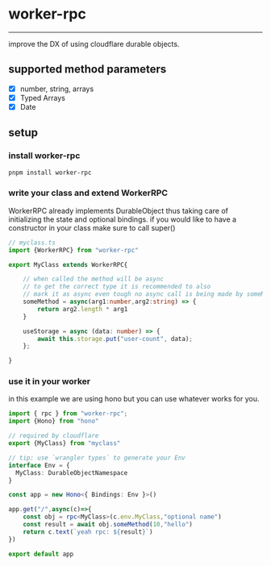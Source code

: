 # worker-rpc

---

improve the DX of using cloudflare durable objects.

## supported method parameters

- [x] number, string, arrays
- [x] Typed Arrays
- [x] Date

## setup

### install worker-rpc

```bash
pnpm install worker-rpc
```

### write your class and extend WorkerRPC

WorkerRPC already implements DurableObject thus taking care of initializing the state and optional bindings.
if you would like to have a constructor in your class make sure to call super()

```ts
// myclass.ts
import {WorkerRPC} from "worker-rpc"

export MyClass extends WorkerRPC{

    // when called the method will be async
    // to get the correct type it is recommended to also
    // mark it as async even tough no async call is being made by someMethod()
    someMethod = async(arg1:number,arg2:string) => {
        return arg2.length * arg1
    }

    useStorage = async (data: number) => {
        await this.storage.put("user-count", data);
	};

}

```

### use it in your worker

in this example we are using hono but you can use whatever works for you.

```ts
import { rpc } from "worker-rpc";
import {Hono} from "hono"

// required by cloudflare
export {MyClass} from "myclass"

// tip: use `wrangler types` to generate your Env
interface Env = {
  MyClass: DurableObjectNamespace
}

const app = new Hono<{ Bindings: Env }>()

app.get("/",async(c)=>{
    const obj = rpc<MyClass>(c.env.MyClass,"optional name")
    const result = await obj.someMethod(10,"hello")
    return c.text(`yeah rpc: ${result}`)
})

export default app
```
